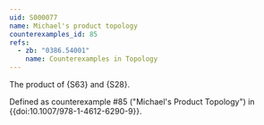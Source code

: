 ```yaml
---
uid: S000077
name: Michael's product topology
counterexamples_id: 85
refs:
  - zb: "0386.54001" 
    name: Counterexamples in Topology
---
```


The product of {S63} and {S28}.

Defined as counterexample #85 ("Michael's Product Topology")
in {{doi:10.1007/978-1-4612-6290-9}}.
